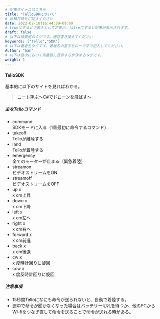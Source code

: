 ```yaml
---
# 記事タイトルはこちら
title: "TelloSDKについて"
# 投稿日時をご記入ください
date: 2022-02-18T16:44:39+09:00
# trueにすると下書きとして非表示。falseにすると記事が表示されます。
draft: false
# 以下は検索用のタグです。適宜書き換えてください
keywords: ["tello","SDK"]
# 以下は著者名タグです。著者名の苗字をローマ字で記入してください。
Author: "ban"
# 以下は目次において何番目に表示するか決めるタグです。
weight: 1
---
```


#### TelloSDK
基本的に以下のサイトを見ればわかる。
> [ニート翔ぶ～C#でドローンを飛ばす～](https://qiita.com/mima_ita/items/f241a519baec6df505d2)  
  
##### 主なTelloコマンド
- command  
    SDKモードに入る（1番最初に命令するコマンド）
- takeoff  
    Telloが離陸する
- land  
    Telloが着陸する
- emergency  
    全てのモーターが止まる（緊急着陸）
- streamon  
    ビデオストリームをON
- streamoff  
    ビデオストリームをOFF
- up x  
    x cm上昇
- down x  
    x cm下降
- left x  
    x cm左へ
- right x  
    x cm右へ
- forward x  
    x cm前進
- back x  
    x cm後退
- cw x  
    x 度時計回りに旋回
- ccw x  
    x 度反時計回りに旋回

##### 注意事項
- 15秒間Telloになにも命令が送られないと、自動で着陸する。
- 途中で命令が聞かなくなった場合はバッテリー切れを待つか、他のPCからWi-fiをつなぎ直して命令を送ることで命令が送れる時がある。